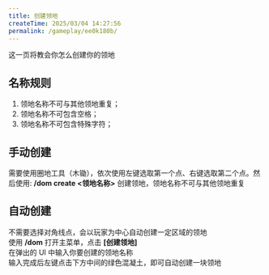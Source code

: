 ```yaml
---
title: 创建领地
createTime: 2025/03/04 14:27:56
permalink: /gameplay/ee0k180b/
---
```


这一页将教会你怎么创建你的领地

## 名称规则

1. 领地名称不可与其他领地重复；
2. 领地名称不可包含空格；
3. 领地名称不可包含特殊字符；

## 手动创建

需要使用圈地工具（木锄），依次使用左键选取第一个点、右键选取第二个点。然后使用: **/dom create <领地名称>** 创建领地，领地名称不可与其他领地重复

## 自动创建

不需要选择对角线点，会以玩家为中心自动创建一定区域的领地\
使用 **/dom** 打开主菜单，点击 **[创建领地]**\
在弹出的 UI 中输入你要创建的领地名称\
输入完成后左键点击下方中间的绿色混凝土，即可自动创建一块领地

